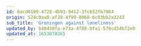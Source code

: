 ```yaml
---
id: 0acd0189-4728-4b93-9412-3fcb52fb7964
origin: 524c0aa8-af38-4f99-8068-6c03bb2a3243
sub_title: 'Groningen against loneliness'
updated_by: b40458fa-e73a-4f88-bfa1-570cd54b72e0
updated_at: 1653078365
---
```

